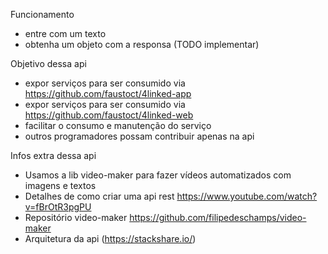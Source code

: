 Funcionamento
- entre com um texto
- obtenha um objeto com a responsa (TODO implementar)

Objetivo dessa api
- expor serviços para ser consumido via https://github.com/faustoct/4linked-app
- expor serviços para ser consumido via https://github.com/faustoct/4linked-web
- facilitar o consumo e manutenção do serviço
- outros programadores possam contribuir apenas na api

Infos extra dessa api
- Usamos a lib video-maker para fazer vídeos automatizados com imagens e textos
- Detalhes de como criar uma api rest https://www.youtube.com/watch?v=fBrOtR3pgPU
- Repositório video-maker https://github.com/filipedeschamps/video-maker
- Arquitetura da api (https://stackshare.io/)
